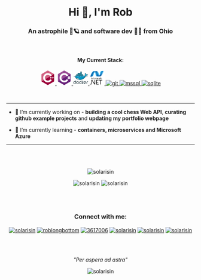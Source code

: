 <h1 align="center">Hi 👋, I'm Rob</h1>
<h3 align="center">An astrophile 🚀🪐 and software dev 🧙‍♂️ from Ohio</h3>

<br/>

<h4 align="center">My Current Stack:</h4>
<p align="center">
  <a href="https://www.w3schools.com/cpp/" target="_blank" rel="noreferrer">
    <img src="https://raw.githubusercontent.com/devicons/devicon/master/icons/cplusplus/cplusplus-original.svg" alt="cplusplus" width="40" height="40"/>
  </a>
  <a href="https://www.w3schools.com/cs/" target="_blank" rel="noreferrer">
    <img src="https://raw.githubusercontent.com/devicons/devicon/master/icons/csharp/csharp-original.svg" alt="csharp" width="40" height="40"/>
  </a>
  <a href="https://www.docker.com/" target="_blank" rel="noreferrer">
    <img src="https://raw.githubusercontent.com/devicons/devicon/master/icons/docker/docker-original-wordmark.svg" alt="docker" width="40" height="40"/>
  </a>
  <a href="https://dotnet.microsoft.com/" target="_blank" rel="noreferrer">
    <img src="https://raw.githubusercontent.com/devicons/devicon/master/icons/dot-net/dot-net-original-wordmark.svg" alt="dotnet" width="40" height="40"/>
  </a>
  <a href="https://git-scm.com/" target="_blank" rel="noreferrer">
    <img src="https://www.vectorlogo.zone/logos/git-scm/git-scm-icon.svg" alt="git" width="40" height="40"/>
  </a>
  <a href="https://www.microsoft.com/en-us/sql-server" target="_blank" rel="noreferrer">
    <img src="https://www.svgrepo.com/show/303229/microsoft-sql-server-logo.svg" alt="mssql" width="40" height="40"/>
  </a>
  <a href="https://www.sqlite.org/" target="_blank" rel="noreferrer">
    <img src="https://www.vectorlogo.zone/logos/sqlite/sqlite-icon.svg" alt="sqlite" width="40" height="40"/>
  </a>
</p>

<br/>

<hr/>

- 🔭 I’m currently working on - **building a cool chess Web API**, **curating github example projects** and **updating my portfolio webpage**

- 🌱 I’m currently learning - **containers, microservices and Microsoft Azure**

<hr/>

<br/><br/>

<p align="center">
  <img align="center" src="https://github-readme-stats.vercel.app/api/top-langs?username=solarisin&show_icons=true&locale=en&layout=compact" alt="solarisin" />
</p>
<p align="center">
  <img src="https://github-readme-stats.vercel.app/api?username=solarisin&show_icons=true&locale=en" alt="solarisin" />
  <img src="https://github-readme-streak-stats.herokuapp.com/?user=solarisin&" alt="solarisin" />
</p>

<br/><br/>

<h3 align="center">Connect with me:</h3>
<p align="center">
  <a href="https://twitter.com/solarisin" target="blank"><img align="center" src="https://raw.githubusercontent.com/rahuldkjain/github-profile-readme-generator/master/src/images/icons/Social/twitter.svg" alt="solarisin" height="30" width="40" /></a>
  <a href="https://linkedin.com/in/roblongbottom" target="blank"><img align="center" src="https://raw.githubusercontent.com/rahuldkjain/github-profile-readme-generator/master/src/images/icons/Social/linked-in-alt.svg" alt="roblongbottom" height="30" width="40" /></a>
  <a href="https://stackoverflow.com/users/3617006" target="blank"><img align="center" src="https://raw.githubusercontent.com/rahuldkjain/github-profile-readme-generator/master/src/images/icons/Social/stack-overflow.svg" alt="3617006" height="30" width="40" /></a>
  <a href="https://codepen.io/solarisin" target="blank"><img align="center" src="https://raw.githubusercontent.com/rahuldkjain/github-profile-readme-generator/master/src/images/icons/Social/codepen.svg" alt="solarisin" height="30" width="40" /></a>  
  <a href="https://www.hackerrank.com/solarisin" target="blank"><img align="center" src="https://raw.githubusercontent.com/rahuldkjain/github-profile-readme-generator/master/src/images/icons/Social/hackerrank.svg" alt="solarisin" height="30" width="40" /></a>
  <a href="https://www.leetcode.com/solarisin" target="blank"><img align="center" src="https://raw.githubusercontent.com/rahuldkjain/github-profile-readme-generator/master/src/images/icons/Social/leet-code.svg" alt="solarisin" height="30" width="40" /></a>
</p>

<br/><br/>

<p  align="center"><i>"Per aspera ad astra"</i><p>
<p align="center"> <img src="https://komarev.com/ghpvc/?username=solarisin&label=Profile%20views&color=0e75b6&style=flat" alt="solarisin" /> </p>
